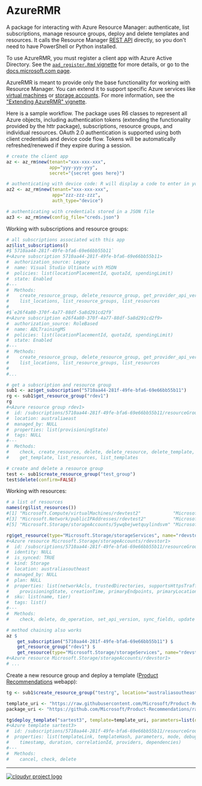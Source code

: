 # AzureRMR

A package for interacting with Azure Resource Manager: authenticate, list subscriptions, manage resource groups, deploy and delete templates and resources. It calls the Resource Manager [REST API](https://docs.microsoft.com/en-us/rest/api/resources) directly, so you don't need to have PowerShell or Python installed.

To use AzureRMR, you must register a client app with Azure Active Directory. See the [`aad_register.Rmd` vignette](vignettes/aad_register.Rmd) for more details, or go to the [docs.microsoft.com page](https://docs.microsoft.com/en-us/azure/azure-resource-manager/resource-group-create-service-principal-portal).

AzureRMR is meant to provide only the base functionality for working with Resource Manager. You can extend it to support specific Azure services like [virtual machines](https://github.com/cloudyr/AzureVM) or [storage accounts](https://github.com/cloudyr/AzureStor). For more information, see the ["Extending AzureRMR" vignette](vignettes/extend.Rmd).

Here is a sample workflow. The package uses R6 classes to represent all Azure objects, including authentication tokens (extending the functionality provided by the httr package), subscriptions, resource groups, and individual resources. OAuth 2.0 authentication is supported using both client credentials and device code flow. Tokens will be automatically refreshed/renewed if they expire during a session.

```r
# create the client app
az <- az_rm$new(tenant="xxx-xxx-xxx",
                app="yyy-yyy-yyy",
                secret="{secret goes here}")

# authenticating with device code: R will display a code to enter in your browser
az2 <- az_rm$new(tenant="xxx-xxx-xxx",
                 app="zzz-zzz-zzz",
                 auth_type="device")

# authenticating with credentials stored in a JSON file
az3 <- az_rm$new(config_file="creds.json")
```

Working with subscriptions and resource groups:

```r
# all subscriptions associated with this app
az$list_subscriptions()
#$`5710aa44-281f-49fe-bfa6-69e66bb55b11`
#<Azure subscription 5710aa44-281f-49fe-bfa6-69e66bb55b11>
#  authorization_source: Legacy
#  name: Visual Studio Ultimate with MSDN
#  policies: list(locationPlacementId, quotaId, spendingLimit)
#  state: Enabled
#---
#  Methods:
#    create_resource_group, delete_resource_group, get_provider_api_version, get_resource_group,
#    list_locations, list_resource_groups, list_resources
#
#$`e26f4a80-370f-4a77-88df-5a8d291cd2f9`
#<Azure subscription e26f4a80-370f-4a77-88df-5a8d291cd2f9>
#  authorization_source: RoleBased
#  name: ADLTrainingMS
#  policies: list(locationPlacementId, quotaId, spendingLimit)
#  state: Enabled
#---
#  Methods:
#    create_resource_group, delete_resource_group, get_provider_api_version, get_resource_group,
#    list_locations, list_resource_groups, list_resources
#
#...

# get a subscription and resource group
sub1 <- az$get_subscription("5710aa44-281f-49fe-bfa6-69e66bb55b11")
rg <- sub1$get_resource_group("rdev1")
rg
#<Azure resource group rdev1>
#  id: /subscriptions/5710aa44-281f-49fe-bfa6-69e66bb55b11/resourceGroups/rdev1
#  location: australiaeast
#  managed_by: NULL
#  properties: list(provisioningState)
#  tags: NULL
#---
#  Methods:
#    check, create_resource, delete, delete_resource, delete_template, deploy_template, get_resource,
#    get_template, list_resources, list_templates

# create and delete a resource group
test <- sub1$create_resource_group("test_group")
test$delete(confirm=FALSE)
```

Working with resources:

```r
# a list of resources
names(rg$list_resources())
#[1] "Microsoft.Compute/virtualMachines/rdevtest2"            "Microsoft.Network/networkInterfaces/rdevtest2"         
#[3] "Microsoft.Network/publicIPAddresses/rdevtest2"          "Microsoft.Network/virtualNetworks/rdevtest2"           
#[5] "Microsoft.Storage/storageAccounts/5ywqbejwetquylindsvm" "Microsoft.Storage/storageAccounts/rdevstor1"

rg$get_resource(type="Microsoft.Storage/storageServices", name="rdevstor1")
#<Azure resource Microsoft.Storage/storageAccounts/rdevstor1>
#  id: /subscriptions/5710aa44-281f-49fe-bfa6-69e66bb55b11/resourceGroups/rdev1/providers/Microsoft.Sto ...
#  identity: NULL
#  is_synced: TRUE
#  kind: Storage
#  location: australiasoutheast
#  managed_by: NULL
#  plan: NULL
#  properties: list(networkAcls, trustedDirectories, supportsHttpsTrafficOnly, encryption,
#    provisioningState, creationTime, primaryEndpoints, primaryLocation, statusOfPrimary)
#  sku: list(name, tier)
#  tags: list()
#---
#  Methods:
#    check, delete, do_operation, set_api_version, sync_fields, update

# method chaining also works
az $
    get_subscription("5710aa44-281f-49fe-bfa6-69e66bb55b11") $
    get_resource_group("rdev1") $
    get_resource(type="Microsoft.Storage/storageServices", name="rdevstor1")
#<Azure resource Microsoft.Storage/storageAccounts/rdevstor1>
# ...
```

Create a new resource group and deploy a template ([Product Recommendations](https://github.com/Microsoft/Product-Recommendations) webapp):

```r
tg <- sub1$create_resource_group("testrg", location="australiasoutheast")

template_uri <- "https://raw.githubusercontent.com/Microsoft/Product-Recommendations/master/saw/recommendationswebapp/core/arm/resources.json"
package_uri <- "https://github.com/Microsoft/Product-Recommendations/raw/master/saw/recommendationswebapp/assets/Recommendations.WebApp.zip"

tg$deploy_template("sartest3", template=template_uri, parameters=list(deployPackageUri=package_uri))
#<Azure template sartest3>
#  id: /subscriptions/5710aa44-281f-49fe-bfa6-69e66bb55b11/resourceGroups/testrg/providers/Microsoft.Resour ...
#  properties: list(templateLink, templateHash, parameters, mode, debugSetting, provisioningState,
#    timestamp, duration, correlationId, providers, dependencies)
#---
#  Methods:
#    cancel, check, delete
```

---
[![cloudyr project logo](https://i.imgur.com/JHS98Y7.png)](https://github.com/cloudyr)
